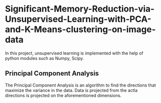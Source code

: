 # Significant-Memory-Reduction-via-Unsupervised-Learning-with-PCA-and-K-Means-clustering-on-image-data
In this project, unsupervised learning is implemented with the help of python modules such as Numpy, Scipy.

## Principal Component Analysis
The Principal Component Analysis is an algorithm to find the directions that maximize the variance in the data. Data is projected from the actla directions is projected on the aforementioned dimensions.


